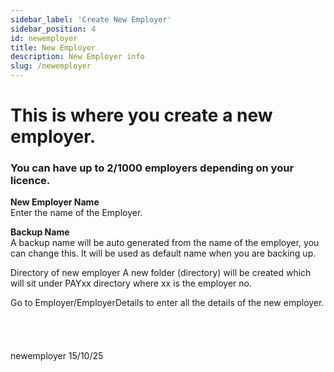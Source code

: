```yaml
---
sidebar_label: 'Create New Employer'
sidebar_position: 4
id: newemployer
title: New Employer
description: New Employer info
slug: /newemployer
---
```


# This is where you create a new employer.
### You can have up to 2/1000 employers depending on your licence.

**New Employer Name**  
Enter the name of the Employer.

**Backup Name**  
A backup name will be auto generated from the name of the employer, you can change this.
It will be used as default name when you are backing up.

Directory of new employer
A new folder (directory) will be created which will sit under PAYxx directory where xx is the employer no.

Go to Employer/EmployerDetails to enter all the details of the new employer.
<br/>
<br/>
<br/>
<br/>
<br/>
newemployer 15/10/25
